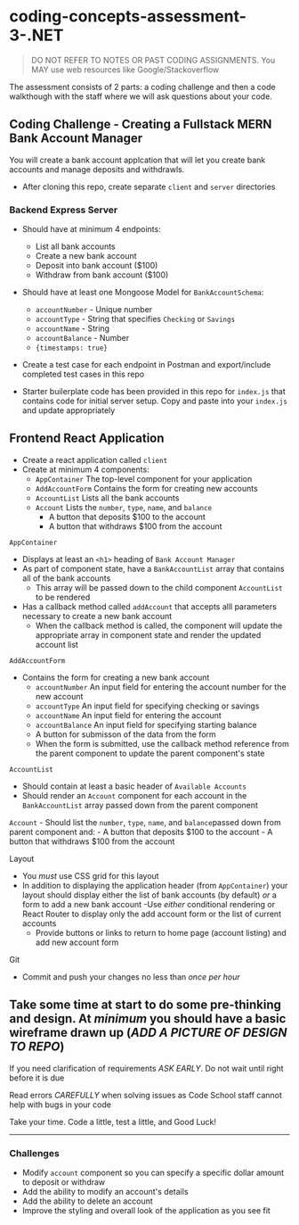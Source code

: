 # coding-concepts-assessment-3-.NET

> DO NOT REFER TO NOTES OR PAST CODING ASSIGNMENTS. You MAY use web resources like Google/Stackoverflow

The assessment consists of 2 parts: a coding challenge and then a code walkthough with the staff where we will ask questions about your code.

## Coding Challenge - Creating a Fullstack MERN Bank Account Manager
You will create a bank account applcation that will let you create bank accounts and manage deposits and withdrawls.
- After cloning this repo, create separate `client` and `server` directories

### Backend Express Server
- Should have at minimum 4 endpoints:
  - List all bank accounts
  - Create a new bank account
  - Deposit into bank account ($100)
  - Withdraw from bank account ($100)

- Should have at least one Mongoose Model for `BankAccountSchema`:
  - `accountNumber` - Unique number
  - `accountType` - String that specifies `Checking` or `Savings`
  - `accountName` - String
  - `accountBalance` - Number
  - `{timestamps: true}`

- Create a test case for each endpoint in Postman and export/include completed test cases in this repo

- Starter builerplate code has been provided in this repo for `index.js` that contains code for initial server setup. Copy and paste into your `index.js` and update appropriately

## Frontend React Application
- Create a react application called `client`
- Create at minimum 4 components:
  - `AppContainer` The top-level component for your application
  - `AddAccountForm` Contains the form for creating new accounts
  - `AccountList` Lists all the bank accounts
  - `Account` Lists the `number`, `type`, `name`, and `balance`
    - A button that deposits $100 to the account
    - A button that withdraws $100 from the account
  
`AppContainer`
- Displays at least an `<h1>` heading of `Bank Account Manager`
- As part of component state, have a `BankAccountList` array that contains all of the bank accounts
  - This array will be passed down to the child component `AccountList` to be rendered
- Has a callback method called `addAccount` that accepts alll parameters necessary to create a new bank account
  - When the callback method is called, the component will update the appropriate array in component state and render the updated account list
  
`AddAccountForm`
- Contains the form for creating a new bank account
  - `accountNumber` An input field for entering the account number for the new account
  - `accountType` An input field for specifying checking or savings
  - `accountName` An input field for entering the account 
  - `accountBalance` An input field for specifying starting balance
  - A button for submisson of the data from the form
  - When the form is submitted, use the callback method reference from the parent component to update the parent component's state

`AccountList`
  - Should contain at least a basic header of `Available Accounts`
  - Should render an `Account` component for each account in the `BankAccountList` array passed down from the parent component
  
  `Account`
    - Should list the `number`, `type`, `name`, and `balance`passed down from parent component and:
      - A button that deposits $100 to the account
      - A button that withdraws $100 from the account
  
Layout
- You *must* use CSS grid for this layout
- In addition to displaying the application header (from `AppContainer`) your layout should display either the list of bank accounts (by default) *or* a form to add a new bank account
  -Use *either* conditional rendering or React Router to display only the add account form or the list of current accounts
  - Provide buttons or links to return to home page (account listing) and add new account form
  
Git
- Commit and push your changes no less than *once per hour*

Take some time at start to do some pre-thinking and design. At *minimum* you should have a basic wireframe drawn up (*ADD A PICTURE OF DESIGN TO REPO*)
----------------------------------------------------------------------------------------------------
If you need clarification of requirements *ASK EARLY*. Do not wait until right before it is due

Read errors *CAREFULLY* when solving issues as Code School staff cannot help with bugs in your code

Take your time. Code a little, test a little, and Good Luck!

----------------------------------------------------------------------------------------------------
### Challenges
- Modify `account` component so you can specify a specific dollar amount to deposit or withdraw
- Add the ability to modify an account's details 
- Add the ability to delete an account
- Improve the styling and overall look of the application as you see fit
